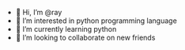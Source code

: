 - 👋 Hi, I’m @ray
- 👀 I’m interested in python programming language
- 🌱 I’m currently learning python
- 💞️ I’m looking to collaborate on new friends
